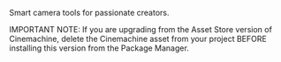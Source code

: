Smart camera tools for passionate creators. 

IMPORTANT NOTE: If you are upgrading from the Asset Store version of Cinemachine, delete the Cinemachine asset from your project BEFORE installing this version from the Package Manager.
